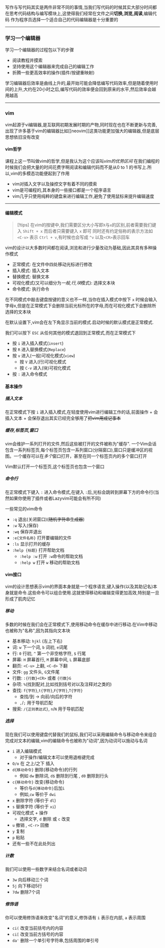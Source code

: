 写作与写代码其实是两件非常不同的事情,当我们写代码的时候其实大部分时间都在思考代码结构与编写模块上,这使得我们经常在文件之间**切换,浏览,阅读**,编辑代码
作为程序员选择一个适合自己的代码编辑器是十分重要的

---

### 学习一个编辑器

学习一个编辑器的过程包以下的步骤
- 阅读教程并摸索
- 坚持使用这个编辑器来完成自己的编辑工作
- 折腾一些更高效率的操作(插件/按键重映射)

学习编辑器后效率是曲线上升的,最开始可能会降低编写代码效率,但是随着使用时间的上升,大约在20小时之后,编写代码的效率便会回到原来的水平,然后效率会越用越高

---
### vim

vim起源于vi编辑器,是互联网初期发展时期的产物,同时现在也在不断更新与完善,出现了许多基于vim的编辑器比如[[neovim]]这类功能更加强大的编辑器,但是底层思想依旧没有改变

#### vim哲学
课程上这一节叫做vim的哲学,但是我认为这个应该叫*vim的优势区间*
在我们编程的时候我们会把大量的时间花费字啊阅读和编辑代码而不是从0 to 1 的书写上.所以,vim的多模态功能便起到了作用
- vim对插入文字以及操控文字有着不同的摸索
- vim是可编程的,其本身的一些接口都是一个程序语言
- vim几乎只使用纯粹的键盘来进行编辑工作,避免了使用鼠标来提升编辑速度

---

#### 编辑模式

> [!tips]
>在vim的按键中,我们需要区分大小写即`X`与`x`的区别,前者需要我们键入 `Shift + x` 而后者只需要键入 `x` 即可
>同时还有约定俗称的表示方法如 `<C-v>` 表示 `Ctrl + v`,有时候也会写成 `^v` 
>以及`<CR>`表示回车 
 
vim的设计以大多数时间都在阅读,浏览和进行少量改动为基础,因此其具有多种操作模式
- 正常模式: 在文件中四处移动光标进行修改
- 插入模式: 插入文本
- 替换模式: 替换文本
- 可视化模式(又可以细分为*一般,行,块*模式): 选择文本块
- 命令模式: 执行命令

在不同模式中敲击键盘按键的意义也不一样,当你在插入模式中按下 `x` 时候会输入字母x,但是在正常模式下会删除当前光标所在的字母,而在可视化模式下会删除所选择的文本块

在默认设置下,vim会在左下角显示当前的模式.启动时候的默认模式是正常模式.

我们可以按下 `ESC` 从任何其他的模式退回到正常模式,而在正常模式下
- 按 `i` 进入插入模式(`insert`)
- 按 `R` 进入替换模式(`Replace`)
- 按 `v` 进入(一般)可视化模式(`view`)
	- 按 `V` 进入(行)可视化模式
	- 按 `C-v` 进入(块)可视化模式
- 按 `:` 进入命令模式

#### 基本操作

##### 插入文本

在正常模式下按 `i` 进入插入模式,在轻度使用vim进行编辑工作的话,前面操作 + 会插入文本 + 会保存退出其实已经完全够用了~~把vim用成记事本~~

##### 缓存,标签页,窗口

vim会维护一系列打开的文件,然后这些被打开的文件被称为"缓存". 一个Vim会话包含一系列标签页,每个标签页包含一系列窗口(分隔窗口),窗口只是缓冲区的视图。一个缓存可以在*多个*窗口打开，甚至在同一个标签页内的多个窗口打开

Vim默认打开一个标签页,这个标签页也包含一个窗口

##### 命令行

在正常模式下键入 `:` 进入命令模式,在键入 `:`后,光标会跳转到屏幕下方的命令行(当然如果你使用了插件或者Lazyvim可能会有所不同)

一些常见的vim命令
- `:q` 退出(关闭窗口)(~~随机字符串生成器~~)
- `:w` 写入(保存)
- `:wq` 保存并退出
- `:e{文件名称}` 打开要编辑的文件
- `:ls` 显示打开的缓存
- `:help {标题}` 打开帮助文档
	- `:help :w` 打开 `:w`命令的帮助文档
	- `:help w` 打开 `w` 移动的帮助文档

#### vim接口

vim的设计思想表示vim的界面本身就是一个程序语言,键入操作(以及其助记名)本身就是命令.这些命令可以组合使用.这就使得移动和编辑变得更加高效,特别是一旦形成了肌肉记忆

##### 移动
多数的时候在我们会在正常模式下,使用移动命令在缓存中进行移动.在Vim中移动也被称为"名称",因为其指向文本块
- 基本移动: `hjkl` (左上下右)
- 词: `w` 下一个词, `b` 词初, `e`词尾
- 行: `0` 行初, `^` 第一个非空格字符, `$` 行尾
- 屏幕: `H` 屏幕首行, `M` 屏幕中间, `L` 屏幕底部
- 翻页: `<C-u>` 上翻, `<C-d>` 下翻
- 文件: `gg` 文件头, `G`文件尾
- 行数: `:{行数}<CR>` 或者 `{行数}G`
- 杂项: `%`(找到配对,比如找到括号对以及注释对之类的)
- 查找: `f{字符}`,`t{字符}`,`F{字符}`,`T{字符}`
	- 查找/到 -> 向前/向后的字符
	- `,`/`;` 用于导航匹配
- 搜索: `/{正则表达式}`, `n`/`N` 用于导航匹配

##### 选择

现在我们可以使用键盘代替我们的鼠标,我们可以采用编辑命令与移动命令来组合完成对文本的编辑,vim的编辑命令也被称为"动词",因为动词可以施动与名词
- `i` 进入编辑模式
	- 对于操作/编辑文本可以使用退格键完成
- `O/o` 在 之上/之下 插入
- `d{移动命令}` 删除{移动命令}的行列
	- 例如 `dw` 删除词, `d$` 删除到行尾 , `d0` 删除到行头
- `c{移动命令}` 改变{移动命令}
	- 等价与`d{移动命令}`后加`i`
	- 例如,`cw` 等价于 `dwi`
- `x` 删除字符 (等价于 `dl`)
- `s` 替换字符 (等价于 `xi`)
- 可视化模式 + 操作
	- 选择文字, `d` 删除 或 `c` 改变
- `u` 撤销 , `<C-r>` 回撤
- `y` 复制
- `p` 粘贴
- 还有一些不在此处列出

##### 计数

我们可以使用一些数字来结合名词或者动词
- `3w` 向后移动三个词
- `5j` 向下移动5行
- `7dw` 删除7个词

##### 修饰语

你可以使用修饰语来改变"名词"的意义,修饰语有 `i` 表示在内部, `a` 表示周围
- `ci(` 改变当前括号内的内容
- `ci[` 改变当前方括号的内容
- `da'` 删除一个单引号字符串,包括周围的单引号

